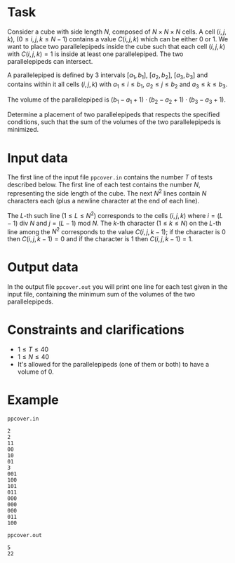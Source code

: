 
# Task

Consider a cube with side length $N$, composed of $N \times N \times N$ cells. A cell $(i,j,k)$, $(0 \leq i,j,k \leq N-1)$ contains a value $C(i,j,k)$ which can be either $0$ or $1$. We want to place two parallelepipeds inside the cube such that each cell $(i,j,k)$ with $C(i,j,k)=1$ is inside at least one parallelepiped. The two parallelepipeds can intersect.

A parallelepiped is defined by $3$ intervals $[a_1,b_1]$, $[a_2,b_2]$, $[a_3,b_3]$ and contains within it all cells $(i,j,k)$ with $a_1 \leq i \leq b_1$, $a_2 \leq j \leq b_2$ and $a_3 \leq k \leq b_3$.

The volume of the parallelepiped is $(b_1-a_1+1) \cdot (b_2-a_2+1) \cdot (b_3-a_3+1)$.

Determine a placement of two parallelepipeds that respects the specified conditions, such that the sum of the volumes of the two parallelepipeds is minimized.

# Input data

The first line of the input file `ppcover.in` contains the number $T$ of tests described below. The first line of each test contains the number $N$, representing the side length of the cube. The next $N^2$ lines contain $N$ characters each (plus a newline character at the end of each line).

The $L$-th such line $(1 \leq L \leq N^2)$ corresponds to the cells $(i,j,k)$ where $i=(L-1)$ div $N$ and $j=(L-1)$ mod $N$. The $k$-th character $(1 \leq k \leq N)$ on the $L$-th line among the $N^2$ corresponds to the value $C(i,j,k-1)$; if the character is $0$ then $C(i,j,k-1)=0$ and if the character is $1$ then $C(i,j,k-1)=1$.

# Output data

In the output file `ppcover.out` you will print one line for each test given in the input file, containing the minimum sum of the volumes of the two parallelepipeds.

# Constraints and clarifications

* $1 \leq T \leq 40$
* $1 \leq N \leq 40$
* It's allowed for the parallelepipeds (one of them or both) to have a volume of $0$.

# Example

`ppcover.in`
```
2
2
11
00
10
01
3
001
100
101
011
000
000
000
011
100
```

`ppcover.out`
```
5
22
```
